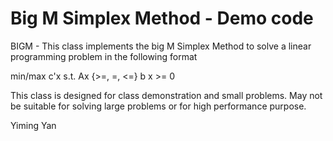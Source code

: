 Big M Simplex Method - Demo code
====

BIGM - This class implements the big M Simplex Method to solve a
linear programming problem in the following format

  min/max c'x
  s.t.   Ax {>=, =, <=} b
  x >= 0
    
This class is designed for class demonstration and small problems.
May not be suitable for solving large problems or for high performance purpose. 

Yiming Yan
